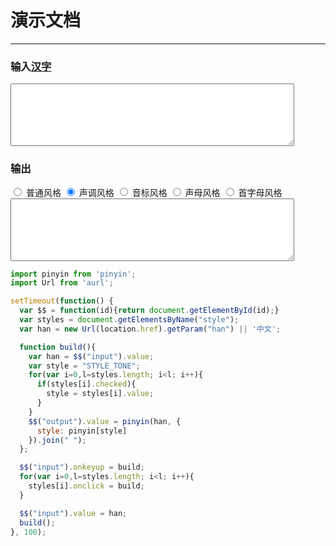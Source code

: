 # 演示文档

----

<style>
textarea{width:90%; height:100px;}
</style>

### 输入[汉字](?han=%E7%AE%80%E4%BD%93%E4%B8%AD%E6%96%87%E6%B1%89%E5%AD%97)

<div>
  <textarea id="input"></textarea>
</div>

### 输出

<div>
  <input type="radio" name="style" id="style-normal" value="STYLE_NORMAL" />
  <label for="style-normal">普通风格</label>
  <input type="radio" name="style" id="style-tone" value="STYLE_TONE" checked />
  <label for="style-tone">声调风格</label>
  <input type="radio" name="style" id="style-tone2" value="STYLE_TONE2" />
  <label for="style-tone2">音标风格</label>
  <input type="radio" name="style" id="style-initials" value="STYLE_INITIALS" />
  <label for="style-initials">声母风格</label>
  <input type="radio" name="style" id="style-first-letter" value="STYLE_FIRST_LETTER" />
  <label for="style-first-letter">首字母风格</label>
</div>
<div>
  <textarea readonly id="output"></textarea>
</div>


```jsx
import pinyin from 'pinyin';
import Url from 'aurl';

setTimeout(function() {
  var $$ = function(id){return document.getElementById(id);}
  var styles = document.getElementsByName("style");
  var han = new Url(location.href).getParam("han") || '中文';

  function build(){
    var han = $$("input").value;
    var style = "STYLE_TONE";
    for(var i=0,l=styles.length; i<l; i++){
      if(styles[i].checked){
        style = styles[i].value;
      }
    }
    $$("output").value = pinyin(han, {
      style: pinyin[style]
    }).join(" ");
  };

  $$("input").onkeyup = build;
  for(var i=0,l=styles.length; i<l; i++){
    styles[i].onclick = build;
  }

  $$("input").value = han;
  build();
}, 100);
```
